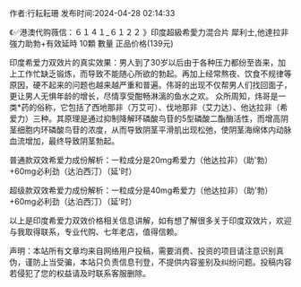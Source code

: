 <p>作者:行耘耘珊 发布时间:2024-04-28 02:14:33</p>
<p>《✅港澳代购薇信：６１４１_６１２２ 》印度超級希愛力混合片 犀利士,他達拉非 強力助勃+有效延時 10顆 數量 正品价格(139元) </p>
									<p>印度希爱力双效片的真实效果：男人到了30岁以后由于各种压力都纷至沓来，加上工作忙缺乏锻炼，而导致不能随心所欲的勃起。再加上经常熬夜、饮食不规律等原因，硬不起来的问题也越来越严重和普遍。伟哥的出现不仅帮男人们找回面子，更让男人无惧年龄的增长，尽情享受酣畅淋漓的鱼水之欢。 众所周知，炜哥是一类*药的俗称，它包括了西地那非（万艾可）、伐地那非（艾力达）、他达拉非（希爱力）三种。其原理是通过抑制降解环磷酸鸟苷的5型磷酸二酯酶活性，而增高阴茎细胞内环磷酸鸟苷的浓度，从而导致阴茎平滑肌出现松弛，使阴茎海绵体内动脉血流增加，最终导致阴茎勃起。</p><p></p><p></p><p></p><p>普通款双效希爱力成份解析：一粒成分是20mg希爱力（他达拉非）（助'勃）+60mg必利劲（达泊西汀）（延'时）</p><p>超级款双效希爱力成份解析：一粒成分是40mg希爱力（他达拉非）（助'勃）+60mg必利劲（达泊西汀）（延'时）</p><p>以上是印度希爱力双效价格相关信息讲解，如有想了解很多关于印度双效片，欢迎与我取得联系，专业代购、七年老店，值得信赖。</p>				声明：本站所有文章均来自网络用户投稿，需要消费、投资的项目请注意识别真伪，谨防上当受骗，本站只负责信息刊登，不提供内容鉴别及纠纷问题。投稿内容若侵犯了您的权益请及时联系客服删除。				

